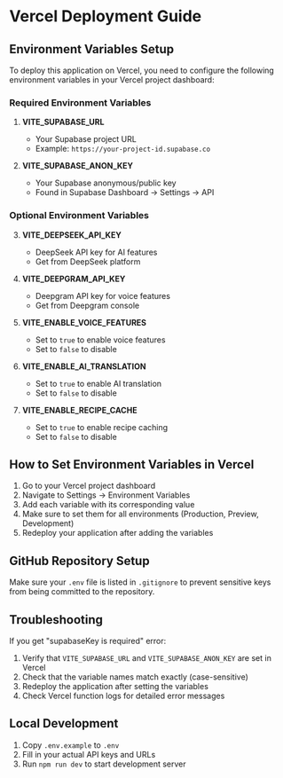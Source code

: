 # Vercel Deployment Guide

## Environment Variables Setup

To deploy this application on Vercel, you need to configure the following environment variables in your Vercel project dashboard:

### Required Environment Variables

1. **VITE_SUPABASE_URL**
   - Your Supabase project URL
   - Example: `https://your-project-id.supabase.co`

2. **VITE_SUPABASE_ANON_KEY**
   - Your Supabase anonymous/public key
   - Found in Supabase Dashboard → Settings → API

### Optional Environment Variables

3. **VITE_DEEPSEEK_API_KEY**
   - DeepSeek API key for AI features
   - Get from DeepSeek platform

4. **VITE_DEEPGRAM_API_KEY**
   - Deepgram API key for voice features
   - Get from Deepgram console

5. **VITE_ENABLE_VOICE_FEATURES**
   - Set to `true` to enable voice features
   - Set to `false` to disable

6. **VITE_ENABLE_AI_TRANSLATION**
   - Set to `true` to enable AI translation
   - Set to `false` to disable

7. **VITE_ENABLE_RECIPE_CACHE**
   - Set to `true` to enable recipe caching
   - Set to `false` to disable

## How to Set Environment Variables in Vercel

1. Go to your Vercel project dashboard
2. Navigate to Settings → Environment Variables
3. Add each variable with its corresponding value
4. Make sure to set them for all environments (Production, Preview, Development)
5. Redeploy your application after adding the variables

## GitHub Repository Setup

Make sure your `.env` file is listed in `.gitignore` to prevent sensitive keys from being committed to the repository.

## Troubleshooting

If you get "supabaseKey is required" error:
1. Verify that `VITE_SUPABASE_URL` and `VITE_SUPABASE_ANON_KEY` are set in Vercel
2. Check that the variable names match exactly (case-sensitive)
3. Redeploy the application after setting the variables
4. Check Vercel function logs for detailed error messages

## Local Development

1. Copy `.env.example` to `.env`
2. Fill in your actual API keys and URLs
3. Run `npm run dev` to start development server
